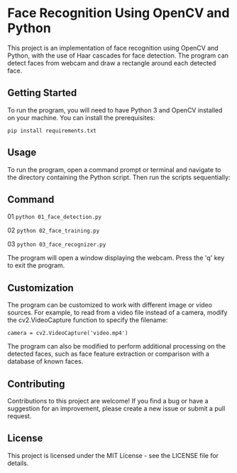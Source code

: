 # Face Recognition Using OpenCV and Python
This project is an implementation of face recognition using OpenCV and Python, with the use of Haar cascades for face detection. The program can detect faces from webcam and draw a rectangle around each detected face.

## Getting Started
To run the program, you will need to have Python 3 and OpenCV installed on your machine. You can install the prerequisites:

```pip install requirements.txt```

## Usage
To run the program, open a command prompt or terminal and navigate to the directory containing the Python script. Then run the scripts sequentially:

## Command
01 ```python 01_face_detection.py```

02 ```python 02_face_training.py```

03 ```python 03_face_recognizer.py```

The program will open a window displaying the webcam. Press the 'q' key to exit the program.

## Customization
The program can be customized to work with different image or video sources. For example, to read from a video file instead of a camera, modify the cv2.VideoCapture function to specify the filename:

```
camera = cv2.VideoCapture('video.mp4')
```

The program can also be modified to perform additional processing on the detected faces, such as face feature extraction or comparison with a database of known faces.

## Contributing
Contributions to this project are welcome! If you find a bug or have a suggestion for an improvement, please create a new issue or submit a pull request.

## License
This project is licensed under the MIT License - see the LICENSE file for details.